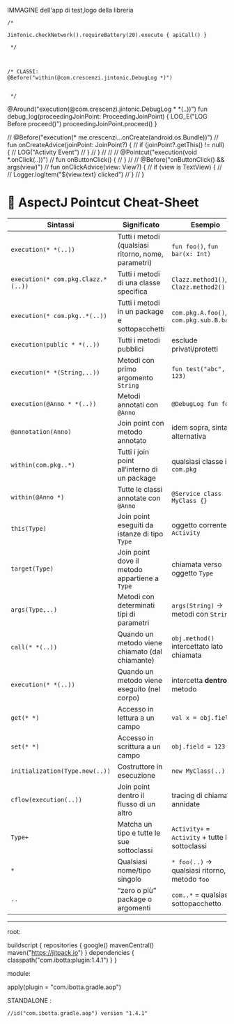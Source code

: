 



IMMAGINE  dell'app di test,logo della libreria


    /*

    JinTonic.checkNetwork().requireBattery(20).execute { apiCall() }

     */



    /* CLASSI:
    @Before("within(@com.crescenzi.jintonic.DebugLog *)")


     */

@Around("execution(@com.crescenzi.jintonic.DebugLog * *(..))")
fun debug_log(proceedingJoinPoint: ProceedingJoinPoint) {
LOG_E("LOG Before proceed()")
proceedingJoinPoint.proceed()
}

//    @Before("execution(* me.crescenzi.*.*.onCreate(android.os.Bundle))")
//    fun onCreateAdvice(joinPoint: JoinPoint?) {
//        if (joinPoint?.getThis() != null) {
//            LOG("Activity Event")
//        }
//    }
//
//
//    @Pointcut("execution(void *.onClick(..))")
//    fun onButtonClick() {
//    }
//
//    @Before("onButtonClick() && args(view)")
//    fun onClickAdvice(view: View?) {
//        if (view is TextView) {
//            // Logger.logItem("${view.text} clicked")
//        }
//    }


# 📑 AspectJ Pointcut Cheat-Sheet

| Sintassi                           | Significato                                         | Esempio                                         |
| ---------------------------------- | --------------------------------------------------- | ----------------------------------------------- |
| `execution(* *(..))`               | Tutti i metodi (qualsiasi ritorno, nome, parametri) | `fun foo()`, `fun bar(x: Int)`                  |
| `execution(* com.pkg.Clazz.*(..))` | Tutti i metodi di una classe specifica              | `Clazz.method1()`, `Clazz.method2()`            |
| `execution(* com.pkg..*(..))`      | Tutti i metodi in un package e sottopacchetti       | `com.pkg.A.foo()`, `com.pkg.sub.B.bar()`        |
| `execution(public * *(..))`        | Tutti i metodi pubblici                             | esclude privati/protetti                        |
| `execution(* *(String,..))`        | Metodi con primo argomento `String`                 | `fun test("abc", 123)`                          |
| `execution(@Anno * *(..))`         | Metodi annotati con `@Anno`                         | `@DebugLog fun foo()`                           |
| `@annotation(Anno)`                | Join point con metodo annotato                      | idem sopra, sintassi alternativa                |
| `within(com.pkg..*)`               | Tutti i join point all’interno di un package        | qualsiasi classe in `com.pkg`                   |
| `within(@Anno *)`                  | Tutte le classi annotate con `@Anno`                | `@Service class MyClass {}`                     |
| `this(Type)`                       | Join point eseguiti da istanze di tipo `Type`       | oggetto corrente è `Activity`                   |
| `target(Type)`                     | Join point dove il metodo appartiene a `Type`       | chiamata verso oggetto `Type`                   |
| `args(Type,..)`                    | Metodi con determinati tipi di parametri            | `args(String)` → metodi con `String`            |
| `call(* *(..))`                    | Quando un metodo viene chiamato (dal chiamante)     | `obj.method()` intercettato lato chiamata       |
| `execution(* *(..))`               | Quando un metodo viene eseguito (nel corpo)         | intercetta **dentro** il metodo                 |
| `get(* *)`                         | Accesso in lettura a un campo                       | `val x = obj.field`                             |
| `set(* *)`                         | Accesso in scrittura a un campo                     | `obj.field = 123`                               |
| `initialization(Type.new(..))`     | Costruttore in esecuzione                           | `new MyClass(..)`                               |
| `cflow(execution(..))`             | Join point dentro il flusso di un altro             | tracing di chiamate annidate                    |
| `Type+`                            | Matcha un tipo e tutte le sue sottoclassi           | `Activity+` = `Activity` + tutte le sottoclassi |
| `*`                                | Qualsiasi nome/tipo singolo                         | `* foo(..)` → qualsiasi ritorno, metodo `foo`   |
| `..`                               | “zero o più” package o argomenti                    | `com..*` = qualsiasi sottopacchetto             |

---


root:


buildscript {
repositories {
google()
mavenCentral()
maven("https://jitpack.io")
}
dependencies {
classpath("com.ibotta:plugin:1.4.1")
}
}


module:

apply(plugin = "com.ibotta.gradle.aop")

STANDALONE :

    //id("com.ibotta.gradle.aop") version "1.4.1"